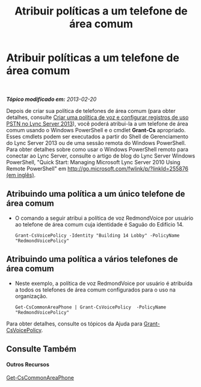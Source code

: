 ﻿---
title: Atribuir políticas a um telefone de área comum
TOCTitle: Atribuir políticas a um telefone de área comum
ms:assetid: f0554fd1-b237-49b3-9eb4-26f4b91f5604
ms:mtpsurl: https://technet.microsoft.com/pt-br/library/JJ994082(v=OCS.15)
ms:contentKeyID: 52057753
ms.date: 05/19/2016
mtps_version: v=OCS.15
ms.translationtype: HT
---

# Atribuir políticas a um telefone de área comum

 

_**Tópico modificado em:** 2013-02-20_

Depois de criar sua política de telefones de área comum (para obter detalhes, consulte [Criar uma política de voz e configurar registros de uso PSTN no Lync Server 2013](lync-server-2013-create-a-voice-policy-and-configure-pstn-usage-records.md)), você poderá atribui-la a um telefone de área comum usando o Windows PowerShell e o cmdlet **Grant-Cs** apropriado. Esses cmdlets podem ser executados a partir do Shell de Gerenciamento do Lync Server 2013 ou de uma sessão remota do Windows PowerShell. Para obter detalhes sobre como usar o Windows PowerShell remoto para conectar ao Lync Server, consulte o artigo de blog do Lync Server Windows PowerShell, "Quick Start: Managing Microsoft Lync Server 2010 Using Remote PowerShell" em [http://go.microsoft.com/fwlink/p/?linkId=255876 (em inglês)](http://go.microsoft.com/fwlink/p/?linkid=255876).


## Atribuindo uma política a um único telefone de área comum

  - O comando a seguir atribui a política de voz RedmondVoice por usuário ao telefone de área comum cuja identidade é Saguão do Edifício 14.
    
        Grant-CsVoicePolicy -Identity "Building 14 Lobby" -PolicyName "RedmondVoicePolicy"

## Atribuindo uma política a vários telefones de área comum

  - Neste exemplo, a política de voz RedmondVoice por usuário é atribuída a todos os telefones de área comum configurados para o uso na organização.
    
        Get-CsCommonAreaPhone | Grant-CsVoicePolicy  -PolicyName "RedmondVoicePolicy"

Para obter detalhes, consulte os tópicos da Ajuda para [Grant-CsVoicePolicy](https://docs.microsoft.com/en-us/powershell/module/skype/Grant-CsVoicePolicy).

## Consulte Também

#### Outros Recursos

[Get-CsCommonAreaPhone](get-cscommonareaphone.md)

